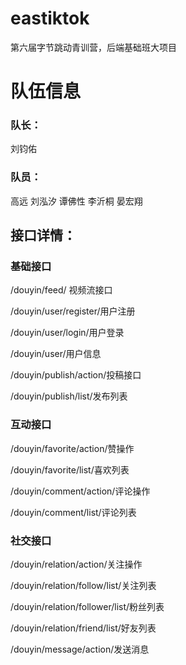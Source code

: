 # eastiktok

第六届字节跳动青训营，后端基础班大项目

# 队伍信息
### 队长： 
刘钧佑

### 队员：
高远 刘泓汐 谭佛性 李沂桐 晏宏翔

## 接口详情：
### 基础接口
/douyin/feed/ 视频流接口  

/douyin/user/register/用户注册

/douyin/user/login/用户登录

/douyin/user/用户信息

/douyin/publish/action/投稿接口

/douyin/publish/list/发布列表

### 互动接口

/douyin/favorite/action/赞操作

/douyin/favorite/list/喜欢列表

/douyin/comment/action/评论操作

/douyin/comment/list/评论列表

### 社交接口

/douyin/relation/action/关注操作

/douyin/relation/follow/list/关注列表

/douyin/relation/follower/list/粉丝列表

/douyin/relation/friend/list/好友列表

/douyin/message/action/发送消息




